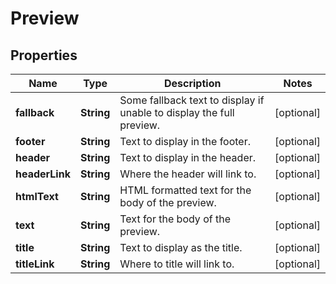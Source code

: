 # Preview

## Properties
Name | Type | Description | Notes
------------ | ------------- | ------------- | -------------
**fallback** | **String** | Some fallback text to display if unable to display the full preview. |  [optional]
**footer** | **String** | Text to display in the footer. |  [optional]
**header** | **String** | Text to display in the header. |  [optional]
**headerLink** | **String** | Where the header will link to. |  [optional]
**htmlText** | **String** | HTML formatted text for the body of the preview. |  [optional]
**text** | **String** | Text for the body of the preview. |  [optional]
**title** | **String** | Text to display as the title. |  [optional]
**titleLink** | **String** | Where to title will link to. |  [optional]
